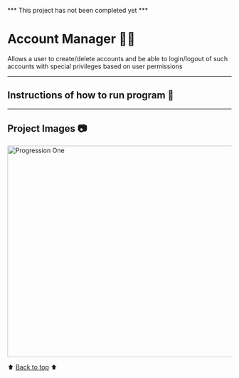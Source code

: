 *** This project has not been completed yet ***

# Account Manager :raising_hand_man:
Allows a user to create&sol;delete accounts and be able to login&sol;logout of such accounts with special privileges based on user permissions

---
<!-- instructions section -->
## Instructions of how to run program :scroll:

---
<!-- project images section -->
## Project Images :camera:
<img width="600" height="475" alt="Progression One" src="https://github.com/JoshMJohnson/Portfolio-Josh-Johnson/blob/main/Jokes_Project/Images/Create_Account.png">

<!-- footer section -->
:arrow_up: [Back to top](#account-manager-raising_hand_man) :arrow_up: